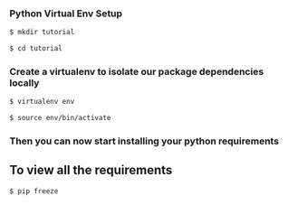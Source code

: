 ### Python Virtual Env Setup ###
``` bash
$ mkdir tutorial
```
``` bash
$ cd tutorial
```
### Create a virtualenv to isolate our package dependencies locally ###
``` bash
$ virtualenv env
```
``` bash
$ source env/bin/activate
```

### Then you can now start installing your python requirements ###
## To view all the requirements ##
``` bash
$ pip freeze
```
